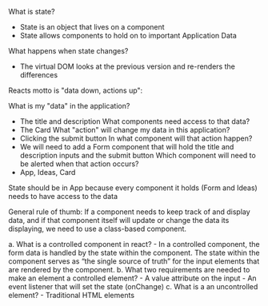 What is state?
- State is an object that lives on a component
- State allows components to hold on to important Application Data

What happens when state changes?
- The virtual DOM looks at the previous version and re-renders the differences

Reacts motto is "data down, actions up":

What is my "data" in the application?
- The title and description
What components need access to that data?
- The Card
What "action" will change my data in this application?
- Clicking the submit button
In what component will that action happen?
- We will need to add a Form component that will hold the title and description inputs and the submit button
Which component will need to be alerted when that action occurs?
- App, Ideas, Card

State should be in App because every component it holds (Form and Ideas) needs to have access to the data

General rule of thumb: If a component needs to keep track of and display data, and if that component itself will update or change the data its displaying, we need to use a class-based component.

  a. What is a controlled component in react?
	- In a controlled component, the form data is handled by the state within the component. The state within the component serves as “the single source of truth” for the input elements that are rendered by the component.
  b. What two requirements are needed to make an element a controlled element?
	- A value attribute on the input
	- An event listener that will set the state (onChange)
  c. What is a an uncontrolled element?
	- Traditional HTML elements